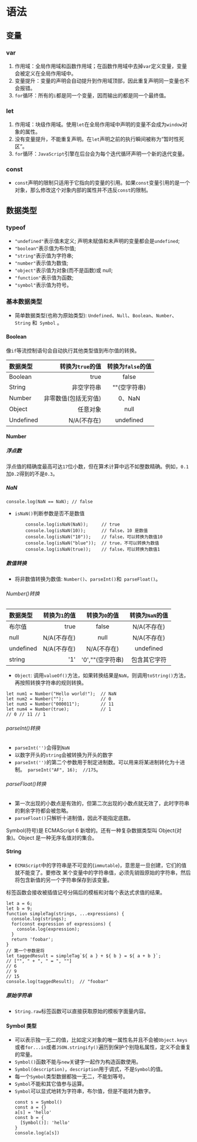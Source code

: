 # 语法

## 变量

### var

 1. 作用域：全局作用域和函数作用域；在函数作用域中去掉`` var ``定义变量，变量会被定义在全局作用域中。
 2. 变量提升：变量的声明会自动提升到作用域顶部，因此重复声明同一变量也不会报错。
 3. `` for ``循环：所有的`` i ``都是同一个变量，因而输出的都是同一个最终值。

### let

 1. 作用域：块级作用域。使用`` let ``在全局作用域中声明的变量不会成为`` window ``对象的属性。
 2. 没有变量提升，不能重复声明。在`` let ``声明之前的执行瞬间被称为“暂时性死区”。
 3. `` for ``循环：`` JavaScript ``引擎在后台会为每个迭代循环声明一个新的迭代变量。

### const

- `` const ``声明的限制只适用于它指向的变量的引用。如果`` const ``变量引用的是一个对象，那么修改这个对象内部的属性并不违反`` const ``的限制。

## 数据类型

### typeof

 - `` "undefined" ``表示值未定义; 声明未赋值和未声明的变量都会是`` undefined ``;
 - `` "boolean" ``表示值为布尔值;
 - `` "string" ``表示值为字符串;
 - `` "number" ``表示值为数值;
 - `` "object" ``表示值为对象(而不是函数)或 null;
 - `` "function" ``表示值为函数;
 - `` "symbol" ``表示值为符号。

### 基本数据类型

- 简单数据类型(也称为原始类型): `` Undefined ``、`` Null ``、`` Boolean ``、`` Number ``、 `` String `` 和`` Symbol`` 。

#### Boolean

像`` if ``等流控制语句会自动执行其他类型值到布尔值的转换。

| 数据类型  | 转换为`` true ``的值 | 转换为`` false ``的值 |
| :-------- | -------------------: | :-------------------: |
| Boolean   |                 true |         false         |
| String    |           非空字符串 |     ""(空字符串)      |
| Number    | 非零数值(包括无穷值) |        0、NaN         |
| Object    |             任意对象 |         null          |
| Undefined |          N/A(不存在) |       undefined       |

#### Number

##### 浮点数

浮点值的精确度最高可达`` 17 ``位小数，但在算术计算中远不如整数精确。例如，`` 0.1 ``加`` 0.2 ``得到的不是`` 0.3 ``。

##### NaN

  ``` console.log(NaN == NaN); // false ```

  - `` isNaN() ``判断参数是否不是数值

    ```
        console.log(isNaN(NaN));     // true
        console.log(isNaN(10));      // false，10 是数值
        console.log(isNaN("10"));    // false，可以转换为数值10 
        console.log(isNaN("blue"));  // true，不可以转换为数值
        console.log(isNaN(true));    // false，可以转换为数值1
    ```

##### 数值转换

- 将非数值转换为数值: `` Number() ``、`` parseInt() ``和`` parseFloat()``。
  
###### Number()转换
  
  | 数据类型  | 转换为`` 1 ``的值 | 转换为`` 0 ``的值 | 转换为`` NaN ``的值 |
  | :-------- | ----------------: | :---------------: | :-----------------: |
  | 布尔值    |              true |       false       |     N/A(不存在)     |
  | null      |       N/A(不存在) |       null        |     N/A(不存在)     |
  | undefined |       N/A(不存在) |    N/A(不存在)    |      undefined      |
  | string    |               '1' | '0',""(空字符串)  |    包含其它字符     |

  - `` Object ``: 调用`` valueOf() ``方法，如果转换结果是`` NaN ``，则调用`` toString() ``方法，再按照转换字符串的规则转换。

```
let num1 = Number("Hello world!");  // NaN
let num2 = Number("");              // 0
let num3 = Number("000011");        // 11
let num4 = Number(true);            // 1
// 0 // 11 // 1
```

###### parseInt()转换

 - `` parseInt('') ``会得到`` NaN ``
 - 以数字开头的`` string ``会被转换为开头的数字
 - `` parseInt('') ``的第二个参数用于制定进制数。可以用来将某进制转化为十进制。`` parseInt("AF", 16);  //175``。

###### parseFloat()转换

- 第一次出现的小数点是有效的，但第二次出现的小数点就无效了，此时字符串的剩余字符都会被忽略。
- `` parseFloat() ``只解析十进制值，因此不能指定底数。



Symbol(符号)是 ECMAScript 6 新增的。还有一种复杂数据类型叫 Object(对 象)。Object 是一种无序名值对的集合。



#### String

- `` ECMAScript ``中的字符串是不可变的(`` immutable ``)，意思是一旦创建，它们的值就不能变了。要修改 某个变量中的字符串值，必须先销毁原始的字符串，然后将包含新值的另一个字符串保存到该变量。


标签函数会接收被插值记号分隔后的模板和对每个表达式求值的结果。
``` 
let a = 6;
let b = 9;
function simpleTag(strings, ...expressions) {
  console.log(strings);
  for(const expression of expressions) {
    console.log(expression);
  }
  return 'foobar';
}
// 第一个参数是将
let taggedResult = simpleTag`${ a } + ${ b } = ${ a + b }`;
// ["", " + ", " = ", ""]
// 6
// 9
// 15
console.log(taggedResult);  // "foobar"
```

##### 原始字符串

- `` String.raw ``标签函数可以直接获取原始的模板字面量内容。


#### Symbol 类型

- 可以表示独一无二的值，比如定义对象的唯一属性名并且不会被`` Object.keys ``或者`` for...in ``或者`` JSON.stringify() ``遍历到保护个别隐私属性，定义不会重复的常量。
- `` Symbol() ``函数不能与`` new ``关键字一起作为构造函数使用。
- `` Symbol(description) ``，`` description ``用于调式，不是`` Symbol ``的值。
- 每一个`` Symbol ``类型数据都独一无二，不能划等号。 
- `` Symbol ``不能和其它值参与运算。
- `` Symbol ``可以显式地转为字符串，布尔值，但是不能转为数字。
  ```
  const s = Symbol()
  const a = {}
  a[s] = 'hello'
  const b = {
    [Symbol()]: 'hello'
  }
  console.log(a[s])
  ```